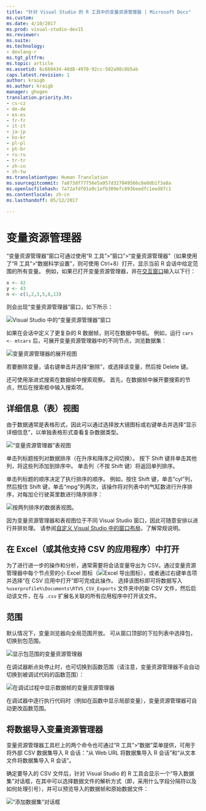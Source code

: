 ```yaml
---
title: "针对 Visual Studio 的 R 工具中的变量资源管理器 | Microsoft Docs"
ms.custom: 
ms.date: 4/10/2017
ms.prod: visual-studio-dev15
ms.reviewer: 
ms.suite: 
ms.technology:
- devlang-r
ms.tgt_pltfrm: 
ms.topic: article
ms.assetid: 6c669434-40d8-4970-92cc-502a98c8b5ab
caps.latest.revision: 1
author: kraigb
ms.author: kraigb
manager: ghogen
translation.priority.ht:
- cs-cz
- de-de
- es-es
- fr-fr
- it-it
- ja-jp
- ko-kr
- pl-pl
- pt-br
- ru-ru
- tr-tr
- zh-cn
- zh-tw
ms.translationtype: Human Translation
ms.sourcegitcommit: 7a873df77756e5a957d327049566c8e0db1f3a8a
ms.openlocfilehash: 7a72afdf01a9c1efb389efc893beedfc1eed87c1
ms.contentlocale: zh-cn
ms.lasthandoff: 05/12/2017

---
```



# <a name="variable-explorer"></a>变量资源管理器

“变量资源管理器”窗口可通过使用“R 工具”>“窗口”>“变量资源管理器”（如果使用了“R 工具”>“数据科学设置”，则可使用 Ctrl+8）打开，显示当前 R 会话中给定范围的所有变量。 例如，如果已打开变量资源管理器，并在[交互窗口](interactive-repl.md)输入以下行：

```R
x <- 42
y <- 43
n <- c(1,2,3,5,8,13)
```
 
则会出现“变量资源管理器”窗口，如下所示：

![Visual Studio 中的“变量资源管理器”窗口](~/docs/rtvs/media/variable-explorer-window.png)

如果在会话中定义了更复杂的 R 数据帧，则可在数据中导航。 例如，运行 `cars <- mtcars` 后，可展开变量资源管理器中的不同节点，浏览数据集：
 
![变量资源管理器的展开视图](~/docs/rtvs/media/variable-explorer-expanded-results.png)
 
若要删除变量，请右键单击并选择“删除”，或选择该变量，然后按 Delete 键。

还可使用渐进式搜索在数据帧中搜索观察。 首先，在数据帧中展开要搜索的节点，然后在搜索框中输入搜索项。

## <a name="details-table-view"></a>详细信息（表）视图

由于数据通常是表格形式，因此可以通过选择放大镜图标或右键单击并选择“显示详细信息”，以单独表格形式查看复杂数据类型。 

![“变量资源管理器”表视图](~/docs/rtvs/media/variable-explorer-table-view.png)

单击列标题按列对数据排序（在升序和降序之间切换）。 按下 Shift 键并单击其他列，将这些列添加到排序中。 单击列（不按 Shift 键）将返回单列排序。

单击列标题的顺序决定了执行排序的顺序。 例如，按住 Shift 键，单击“cyl”列，然后按住 Shift 键，单击“mpg”列两次，该操作将对列表中的气缸数进行升序排序，对每加仑行驶英里数进行降序排序：

![按两列排序的数据表视图。](~/docs/rtvs/media/variable-explorer-table-view-sorting.png)

因为变量资源管理器和表视图位于不同 Visual Studio 窗口，因此可随意安排以进行并排处理。 请参阅[自定义 Visual Studio 中的窗口布局](../ide/customizing-window-layouts-in-visual-studio.md)，了解常规说明。

## <a name="open-in-excel-or-other-csv-capable-application"></a>在 Excel（或其他支持 CSV 的应用程序）中打开

为了进行进一步的操作和分析，通常需要将会话变量导出为 CSV。通过变量资源管理器中每个节点旁的小 Excel 图标（![Excel 导出图标](~/docs/rtvs/media/variable-explorer-excel-icon.png)），或者通过右键单击项并选择“在 CSV 应用中打开”即可完成此操作。 选择该图标即可将数据写入 `%userprofile%\Documents\RTVS_CSV_Exports` 文件夹中的新 CSV 文件，然后启动该文件，在与 `.csv` 扩展名关联的所有应用程序中打开该文件。

## <a name="scopes"></a>范围

默认情况下，变量浏览器向全局范围开放。 可从窗口顶部的下拉列表中选择包，切换到包范围。

![显示包范围的变量资源管理器](~/docs/rtvs/media/variable-explorer-package-scopes.png)

在调试器断点处停止时，也可切换到函数范围（请注意，变量资源管理器不会自动切换到被调试代码的函数范围）：

![在调试过程中显示数据帧的变量资源管理器](~/docs/rtvs/media/variable-explorer-as-locals-window.png)

在调试器中逐行执行代码时（例如在函数中显示局部变量），变量资源管理器可自动更改函数范围。


## <a name="importing-data-into-variable-explorer"></a>将数据导入变量资源管理器

变量资源管理器工具栏上的两个命令也可通过“R 工具”>“数据”菜单提供，可用于将外部 CSV 数据集导入 R 会话：“从 Web URL 将数据集导入 R 会话”和“从文本文件将数据集导入 R 会话”。 

确定要导入的 CSV 文件后，针对 Visual Studio 的 R 工具会显示一个“导入数据集”对话框，在其中可以选择数据文件的解析方式（即，采用什么字段分隔符以及如何处理引号），并可以预览导入的数据帧和原始数据文件：

![“添加数据集”对话框](~/docs/rtvs/media/variable-explorer-import-dataset-dialog.png)

